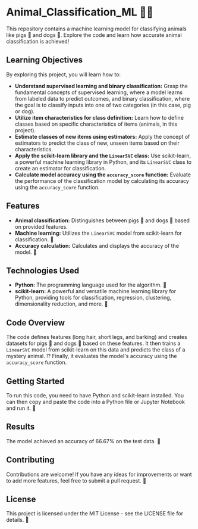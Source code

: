# Animal_Classification_ML 🐶🐷

This repository contains a machine learning model for classifying animals like pigs 🐷 and dogs 🐶. Explore the code and learn how accurate animal classification is achieved! 

## Learning Objectives

By exploring this project, you will learn how to:

* **Understand supervised learning and binary classification:** Grasp the fundamental concepts of supervised learning, where a model learns from labeled data to predict outcomes, and binary classification, where the goal is to classify inputs into one of two categories (in this case, pig or dog).
* **Utilize item characteristics for class definition:** Learn how to define classes based on specific characteristics of items (animals, in this project).
* **Estimate classes of new items using estimators:** Apply the concept of estimators to predict the class of new, unseen items based on their characteristics.
* **Apply the scikit-learn library and the `LinearSVC` class:** Use scikit-learn, a powerful machine learning library in Python, and its `LinearSVC` class to create an estimator for classification.
* **Calculate model accuracy using the `accuracy_score` function:** Evaluate the performance of the classification model by calculating its accuracy using the `accuracy_score` function.

## Features

* **Animal classification:** Distinguishes between pigs 🐷 and dogs 🐶 based on provided features.
* **Machine learning:** Utilizes the `LinearSVC` model from scikit-learn for classification. 🧠
* **Accuracy calculation:** Calculates and displays the accuracy of the model. 💯

## Technologies Used

* **Python:** The programming language used for the algorithm. 🐍
* **scikit-learn:** A powerful and versatile machine learning library for Python, providing tools for classification, regression, clustering, dimensionality reduction, and more. 🤖

## Code Overview

The code defines features (long hair, short legs, and barking) and creates datasets for pigs 🐷 and dogs 🐶 based on these features. It then trains a `LinearSVC` model from scikit-learn on this data and predicts the class of a mystery animal. ⁉️ Finally, it evaluates the model's accuracy using the `accuracy_score` function.

## Getting Started

To run this code, you need to have Python and scikit-learn installed. You can then copy and paste the code into a Python file or Jupyter Notebook and run it. 🚀

## Results

The model achieved an accuracy of 66.67% on the test data. 🎉

## Contributing

Contributions are welcome! If you have any ideas for improvements or want to add more features, feel free to submit a pull request. 🤝

## License

This project is licensed under the MIT License - see the LICENSE file for details. 📜
